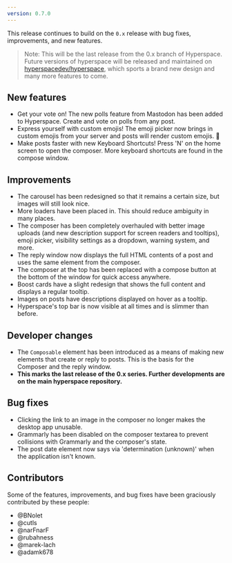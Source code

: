 ```yaml
---
version: 0.7.0
---
```

This release continues to build on the `0.x` release with bug fixes, improvements, and new features.

> Note: This will be the last release from the 0.x branch of Hyperspace. Future versions of hyperspace will be released and maintained on [hyperspacedev/hyperspace](https://github.com/hyperspacedev/hyperspace), which sports a brand new design and many more features to come.

## New features

* Get your vote on! The new polls feature from Mastodon has been added to Hyperspace. Create and vote on polls from any post.
* Express yourself with custom emojis! The emoji picker now brings in custom emojis from your server and posts will render custom emojis. 🙌
* Make posts faster with new Keyboard Shortcuts! Press 'N' on the home screen to open the composer. More keyboard shortcuts are found in the compose window.

## Improvements

* The carousel has been redesigned so that it remains a certain size, but images will still look nice.
* More loaders have been placed in. This should reduce ambiguity in many places.
* The composer has been completely overhauled with better image uploads (and new description support for screen readers and tooltips), emoji picker, visibility settings as a dropdown, warning system, and more.
* The reply window now displays the full HTML contents of a post and uses the same element from the composer.
* The composer at the top has been replaced with a compose button at the bottom of the window for quick access anywhere.
* Boost cards have a slight redesign that shows the full content and displays a regular tooltip.
* Images on posts have descriptions displayed on hover as a tooltip.
* Hyperspace's top bar is now visible at all times and is slimmer than before.

## Developer changes

* The `Composable` element has been introduced as a means of making new elements that create or reply to posts. This is the basis for the Composer and the reply window.
* **This marks the last release of the 0.x series. Further developments are on the main hyperspace repository.**

## Bug fixes
* Clicking the link to an image in the composer no longer makes the desktop app unusable.
* Grammarly has been disabled on the composer textarea to prevent collisions with Grammarly and the composer's state.
* The post date element now says via 'determination (unknown)' when the application isn't known.


## Contributors

Some of the features, improvements, and bug fixes have been graciously contributed by these people:

* @BNolet
* @cutls
* @narFnarF
* @rubahness
* @marek-lach
* @adamk678